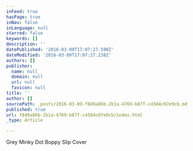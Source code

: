 ```yaml
---
inFeed: true
hasPage: true
inNav: false
inLanguage: null
starred: false
keywords: []
description: ''
datePublished: '2016-03-09T17:07:27.590Z'
dateModified: '2016-03-09T17:07:27.238Z'
authors: []
publisher:
  name: null
  domain: null
  url: null
  favicon: null
title: ''
author: []
sourcePath: _posts/2016-03-09-f849a86b-2b1a-4769-b87f-c4584c07e9cb.md
published: true
url: f849a86b-2b1a-4769-b87f-c4584c07e9cb/index.html
_type: Article

---
```

Grey Minky Dot Boppy Slip Cover